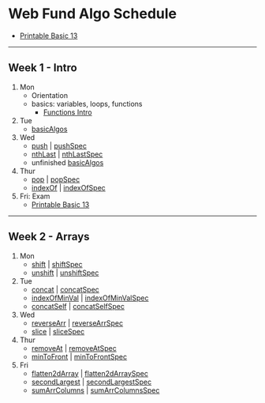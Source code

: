 # Web Fund Algo Schedule

- [Printable Basic 13](https://docs.google.com/document/d/1Vw-8ZzZy_kfkcK-6MUkXJNfNQ7qX9_nkxnIBNoVNdbM/edit#heading=h.wr6t3eu5n64f)

---

## Week 1 - Intro

1. Mon
   - Orientation
   - basics: variables, loops, functions
     - [Functions Intro](../functions-intro.md)
2. Tue
   - [basicAlgos](../basicAlgos.js)
3. Wed
   - [push](../recreated_methods/Array/push.js) | [pushSpec](../spec/recreated_methods/Array/pushSpec.js)
   - [nthLast](../arrays/nthLast.js) | [nthLastSpec](../spec/arrays/nthLastSpec.js)
   - unfinished [basicAlgos](../basicAlgos.js)
4. Thur
   - [pop](../recreated_methods/Array/pop.js) | [popSpec](../spec/recreated_methods/Array/popSpec.js)
   - [indexOf](../recreated_methods/Array/indexOf.js) | [indexOfSpec](../spec/recreated_methods/Array/indexOfSpec.js)
5. Fri: Exam
   - [Printable Basic 13](https://docs.google.com/document/d/1Vw-8ZzZy_kfkcK-6MUkXJNfNQ7qX9_nkxnIBNoVNdbM/edit#heading=h.wr6t3eu5n64f)

---

## Week 2 - Arrays

1. Mon
   - [shift](../recreated_methods/Array/shift.js) | [shiftSpec](../spec/recreated_methods/Array/shiftSpec.js)
   - [unshift](../recreated_methods/Array/unshift.js) | [unshiftSpec](../spec/recreated_methods/Array/unshiftSpec.js)
2. Tue
   - [concat](../recreated_methods/Array/concat.js) | [concatSpec](../spec/recreated_methods/Array/concatSpec.js)
   - [indexOfMinVal](../arrays/indexOfMinVal.js) | [indexOfMinValSpec](../spec/arrays/indexOfMinValSpec.js)
   - [concatSelf](../arrays/concatSelf.js) | [concatSelfSpec](../spec/arrays/concatSelfSpec.js)
3. Wed
   - [reverseArr](../arrays/reverseArr.js) | [reverseArrSpec](../spec/arrays/reverseArrSpec.js)
   - [slice](../recreated_methods/Array/slice.js) | [sliceSpec](../spec/recreated_methods/Array/sliceSpec.js)
4. Thur
   - [removeAt](../arrays/removeAt.js) | [removeAtSpec](../spec/arrays/removeAtSpec.js)
   - [minToFront](../arrays/minToFront.js) | [minToFrontSpec](../spec/arrays/minToFrontSpec.js)
5. Fri
   - [flatten2dArray](../arrays/flatten2dArray.js) | [flatten2dArraySpec](../spec/arrays/flatten2dArraySpec.js)
   - [secondLargest](../arrays/secondLargest.js) | [secondLargestSpec](../spec/arrays/secondLargestSpec.js)
   - [sumArrColumns](../arrays/sumArrColumns.js) | [sumArrColumnsSpec](../spec/arrays/sumArrColumnsSpec.js)
